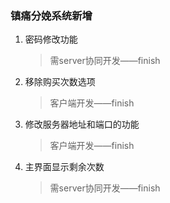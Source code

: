 ### 镇痛分娩系统新增
1. 密码修改功能
    > 需server协同开发——finish
2. 移除购买次数选项
    > 客户端开发——finish
3. 修改服务器地址和端口的功能
    > 客户端开发——finish
4. 主界面显示剩余次数
    > 需server协同开发——finish
